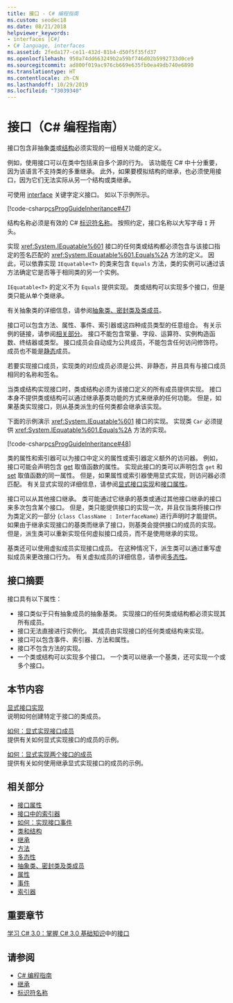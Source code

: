 ```yaml
---
title: 接口 - C# 编程指南
ms.custom: seodec18
ms.date: 08/21/2018
helpviewer_keywords:
- interfaces [C#]
- C# language, interfaces
ms.assetid: 2feda177-ce11-432d-81b4-d50f5f35fd37
ms.openlocfilehash: 950a74dd663249b2a59bf746d02b5992733d0ce9
ms.sourcegitcommit: ad800f019ac976cb669e635fb0ea49db740e6890
ms.translationtype: HT
ms.contentlocale: zh-CN
ms.lasthandoff: 10/29/2019
ms.locfileid: "73039340"
---
```

# <a name="interfaces-c-programming-guide"></a>接口（C# 编程指南）

接口包含非抽象[类](../../language-reference/keywords/class.md)或[结构](../../language-reference/keywords/struct.md)必须实现的一组相关功能的定义。
  
例如，使用接口可以在类中包括来自多个源的行为。 该功能在 C# 中十分重要，因为该语言不支持类的多重继承。 此外，如果要模拟结构的继承，也必须使用接口，因为它们无法实际从另一个结构或类继承。  
  
可使用 [interface](../../language-reference/keywords/interface.md) 关键字定义接口。 如以下示例所示。  
  
 [!code-csharp[csProgGuideInheritance#47](~/samples/snippets/csharp/VS_Snippets_VBCSharp/csProgGuideInheritance/CS/Inheritance.cs#47)]  

结构名称必须是有效的 C# [标识符名称](../inside-a-program/identifier-names.md)。 按照约定，接口名称以大写字母 `I` 开头。

实现 <xref:System.IEquatable%601> 接口的任何类或结构都必须包含与该接口指定的签名匹配的 <xref:System.IEquatable%601.Equals%2A> 方法的定义。 因此，可以依靠实现 `IEquatable<T>` 的类来包含 `Equals` 方法，类的实例可以通过该方法确定它是否等于相同类的另一个实例。  
  
`IEquatable<T>` 的定义不为 `Equals` 提供实现。 类或结构可以实现多个接口，但是类只能从单个类继承。
  
有关抽象类的详细信息，请参阅[抽象类、密封类及类成员](../classes-and-structs/abstract-and-sealed-classes-and-class-members.md)。  
  
接口可以包含方法、属性、事件、索引器或这四种成员类型的任意组合。 有关示例的链接，请参阅[相关部分](./index.md#BKMK_RelatedSections)。 接口不能包含常量、字段、运算符、实例构造函数、终结器或类型。 接口成员会自动成为公共成员，不能包含任何访问修饰符。 成员也不能是[静态](../../language-reference/keywords/static.md)成员。  
  
若要实现接口成员，实现类的对应成员必须是公共、非静态，并且具有与接口成员相同的名称和签名。  
  
当类或结构实现接口时，类或结构必须为该接口定义的所有成员提供实现。 接口本身不提供类或结构可以通过继承基类功能的方式来继承的任何功能。 但是，如果基类实现接口，则从基类派生的任何类都会继承该实现。  
  
下面的示例演示 <xref:System.IEquatable%601> 接口的实现。 实现类 `Car` 必须提供 <xref:System.IEquatable%601.Equals%2A> 方法的实现。  
  
 [!code-csharp[csProgGuideInheritance#48](~/samples/snippets/csharp/VS_Snippets_VBCSharp/csProgGuideInheritance/CS/Inheritance.cs#48)]  
  
类的属性和索引器可以为接口中定义的属性或索引器定义额外的访问器。 例如，接口可能会声明包含 [get](../../language-reference/keywords/get.md) 取值函数的属性。 实现此接口的类可以声明包含 `get` 和 [set](../../language-reference/keywords/set.md) 取值函数的同一属性。 但是，如果属性或索引器使用显式实现，则访问器必须匹配。 有关显式实现的详细信息，请参阅[显式接口实现](explicit-interface-implementation.md)和[接口属性](../classes-and-structs/interface-properties.md)。  

接口可以从其他接口继承。 类可能通过它继承的基类或通过其他接口继承的接口来多次包含某个接口。 但是，类只能提供接口的实现一次，并且仅当类将接口作为类定义的一部分 (`class ClassName : InterfaceName`) 进行声明时才能提供。 如果由于继承实现接口的基类而继承了接口，则基类会提供接口的成员的实现。 但是，派生类可以重新实现任何虚拟接口成员，而不是使用继承的实现。  
  
基类还可以使用虚拟成员实现接口成员。 在这种情况下，派生类可以通过重写虚拟成员来更改接口行为。 有关虚拟成员的详细信息，请参阅[多态性](../classes-and-structs/polymorphism.md)。  
  
## <a name="interfaces-summary"></a>接口摘要

接口具有以下属性：  

- 接口类似于只有抽象成员的抽象基类。 实现接口的任何类或结构都必须实现其所有成员。
- 接口无法直接进行实例化。 其成员由实现接口的任何类或结构来实现。
- 接口可以包含事件、索引器、方法和属性。
- 接口不包含方法的实现。
- 一个类或结构可以实现多个接口。 一个类可以继承一个基类，还可实现一个或多个接口。

## <a name="in-this-section"></a>本节内容

[显式接口实现](explicit-interface-implementation.md)  
 说明如何创建特定于接口的类成员。  
  
 [如何：显式实现接口成员](how-to-explicitly-implement-interface-members.md)  
 提供有关如何显式实现接口的成员的示例。  
  
 [如何：显式实现两个接口的成员](how-to-explicitly-implement-members-of-two-interfaces.md)  
 提供有关如何使用继承显式实现接口的成员的示例。  
  
## <a name="BKMK_RelatedSections"></a>相关部分

- [接口属性](../classes-and-structs/interface-properties.md)  
- [接口中的索引器](../indexers/indexers-in-interfaces.md)  
- [如何：实现接口事件](../events/how-to-implement-interface-events.md)  
- [类和结构](../classes-and-structs/index.md)  
- [继承](../classes-and-structs/inheritance.md)  
- [方法](../classes-and-structs/methods.md)  
- [多态性](../classes-and-structs/polymorphism.md)  
- [抽象类、密封类及类成员](../classes-and-structs/abstract-and-sealed-classes-and-class-members.md)  
- [属性](../classes-and-structs/properties.md)  
- [事件](../events/index.md)  
- [索引器](../indexers/index.md)  
  
## <a name="featured-book-chapter"></a>重要章节

[学习 C# 3.0：掌握 C# 3.0 基础知识](https://docs.microsoft.com/previous-versions/visualstudio/visual-studio-2008/ff652493%28v%253dorm.10%29)中的[接口](https://docs.microsoft.com/previous-versions/visualstudio/visual-studio-2008/ff652489%28v%3Dorm.10%29)

## <a name="see-also"></a>请参阅

- [C# 编程指南](../index.md)
- [继承](../classes-and-structs/inheritance.md)
- [标识符名称](../inside-a-program/identifier-names.md)
